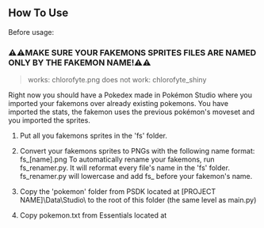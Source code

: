 ## How To Use

Before usage:

### ⚠️⚠️MAKE SURE YOUR FAKEMONS SPRITES FILES ARE NAMED ONLY BY THE FAKEMON NAME!⚠️⚠️
>works: chlorofyte.png
>does not work: chlorofyte_shiny

Right now you should have a Pokedex made in Pokémon Studio where you imported your fakemons over already existing pokemons.
You have imported the stats, the fakemon uses the previous pokémon's moveset and you imported the sprites.

1. Put all you fakemons sprites in the 'fs' folder.

2. Convert your fakemons sprites to PNGs with the following name format: fs_[name].png
To automatically rename your fakemons, run fs_renamer.py. It will reformat every file's name in the 'fs' folder.
fs_renamer.py will lowercase and add fs_ before your fakemon's name.

3. Copy the 'pokemon' folder from PSDK located at [PROJECT NAME]\Data\Studio\ to the root of this folder (the same level as main.py)

4. Copy pokemon.txt from Essentials located at 